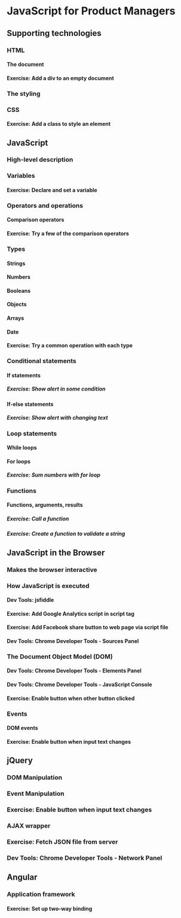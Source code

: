# JavaScript for Product Managers

## Supporting technologies
### HTML
#### The document
#### Exercise: Add a div to an empty document
### The styling
### CSS
#### Exercise: Add a class to style an element

## JavaScript
### High-level description
### Variables
#### Exercise: Declare and set a variable
### Operators and operations
#### Comparison operators
#### Exercise: Try a few of the comparison operators
### Types
#### Strings
#### Numbers
#### Booleans
#### Objects
#### Arrays
#### Date
#### Exercise: Try a common operation with each type
### Conditional statements
#### If statements
##### Exercise: Show alert in some condition
#### If-else statements
##### Exercise: Show alert with changing text
### Loop statements
#### While loops
#### For loops
##### Exercise: Sum numbers with for loop
### Functions
#### Functions, arguments, results
##### Exercise: Call a function
##### Exercise: Create a function to validate a string

## JavaScript in the Browser
### Makes the browser interactive
### How JavaScript is executed
#### Dev Tools: jsfiddle
#### Exercise: Add Google Analytics script in script tag
#### Exercise: Add Facebook share button to web page via script file
#### Dev Tools: Chrome Developer Tools - Sources Panel
### The Document Object Model (DOM)
#### Dev Tools: Chrome Developer Tools - Elements Panel
#### Dev Tools: Chrome Developer Tools - JavaScript Console
#### Exercise: Enable button when other button clicked
### Events
#### DOM events
#### Exercise: Enable button when input text changes

## jQuery
### DOM Manipulation
### Event Manipulation
### Exercise: Enable button when input text changes
### AJAX wrapper
### Exercise: Fetch JSON file from server
### Dev Tools: Chrome Developer Tools - Network Panel

## Angular
### Application framework
#### Exercise: Set up two-way binding
